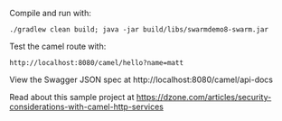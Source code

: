Compile and run with:

```
./gradlew clean build; java -jar build/libs/swarmdemo8-swarm.jar
```

Test the camel route with:

```
http://localhost:8080/camel/hello?name=matt
```

View the Swagger JSON spec at http://localhost:8080/camel/api-docs

Read about this sample project at https://dzone.com/articles/security-considerations-with-camel-http-services
